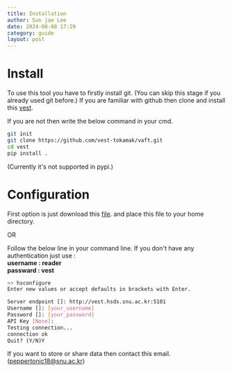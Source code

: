 ```yaml
---
title: Installation
author: Sun jae Lee
date: 2024-08-08 17:29
category: guide
layout: post
---
```


Install
=====

To use this tool you have to firstly install git. (You can skip this stage if you already used git before.) If you are familiar with github then clone and install this [vest](https://github.com/vest-tokamak/vaft). 

If you are not then write the below command in your cmd.

```bash
git init
git clone https://github.com/vest-tokamak/vaft.git
cd vest
pip install .
```
(Currently it's not supported in pypi.)


Configuration
=====
First option is just download this
[file](https://github.com/vest-tokamak/vaft/blob/main/.hscfg). and place this file to your home directory.

OR  

Follow the below line in your command line. If you don't have any authentication just use :  
__username : reader__    
__passward : vest__  

```bash
>> hsconfigure
Enter new values or accept defaults in brackets with Enter.

Server endpoint []: http://vest.hsds.snu.ac.kr:5101
Username []: [your_username]
Password []: [your_password]
API Key [None]: 
Testing connection...
connection ok
Quit? (Y/N)Y
```
If you want to store or share data then contact this email. (peppertonic18@snu.ac.kr)